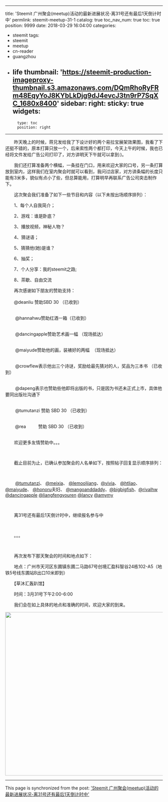 
---
title: 'Steemit 广州聚会(meetup)活动的最新进展状况-离31号还有最后1天倒计时中'
permlink: steemit-meetup-31-1
catalog: true
toc_nav_num: true
toc: true
position: 9999
date: 2018-03-29 16:04:00
categories:
- steemit
tags:
- steemit
- meetup
- cn-reader
- guangzhou
- life
thumbnail: 'https://steemit-production-imageproxy-thumbnail.s3.amazonaws.com/DQmRhoRyFRm48EqyYoJ8KYbLkDjg9dJ4evcJ3tn9rP7SqXC_1680x8400'
sidebar:
    right:
        sticky: true
widgets:
    -
        type: toc
        position: right
---


<html>
<p>　　昨天晚上的时候，蒋兄发给我了下设计好的两个易拉宝展架效果图，我看了下还挺不错的，原本打算只放一个，后来索性两个都打印，今天上午的时候，我也已经将文件发给广告公司打印了，对方讲明天下午就可以拿到:)。<br>
</p>
<p>　　我们还打算准备两个横幅，一条挂在门口，用来欢迎大家的口号，另一条打算放到室内，这样我们在室内聚会时就可以看到，我问过店家，对方讲条幅的长度只能有3米多，貌似有点小了些，但总算能用，打算明早再联系广告公司突击制作下。<br>
</p>
<p>　　这次聚会我们准备了如下一些节目和内容（以下未按出场顺序排列）：<br>
</p>
<p>　　1、每个人自我简介；<br>
</p>
<p>　　2、游戏：谁是卧底？<br>
</p>
<p>　　3、播放视频，神秘人物？<br>
</p>
<p>　　4、猜谜语；<br>
</p>
<p>　　5、猜猜他(她)是谁？<br>
</p>
<p>　　6、抽奖；<br>
</p>
<p>　　7、个人分享：我的steemit之路;<br>
</p>
<p>　　8、茶歇、自由交流<br>
</p>
<p>　　再次感谢如下朋友的赞助支持：<br>
<br>
　　@deanliu 赞助SBD 30 （已收到）</p>
<p><br>
　　 @hannahwu赞助红酒一箱（已收到）</p>
<p><br>
　　 @dancingapple赞助艺术画一幅 （现场抵达）</p>
<p><br>
　　 @maiyude赞助他的画，装裱好的两幅 &nbsp;（现场抵达）</p>
<p><br>
　　 @crowflew表示他出三个诗谜，奖励给最先猜对的人，奖品为三本书 （已收到）</p>
<p><br>
　　 @dapeng表示也赞助些他即将出版的书，只是因为书还未正式上市，具体他要同出版社沟通下 &nbsp;</p>
<p><br>
　　 @tumutanzi 赞助 SBD 30 （已收到）</p>
<p><br>
 &nbsp;&nbsp;&nbsp;&nbsp;&nbsp;&nbsp;&nbsp;&nbsp;@rea &nbsp;&nbsp;&nbsp;&nbsp;&nbsp;&nbsp;&nbsp;&nbsp;&nbsp;赞助 SBD 30 （已收到）</p>
<p><br>
　　欢迎更多友情赞助中。。。</p>
<p><br></p>
<p>　　截止目前为止，已确认参加聚会的人名单如下，按照帖子回复显示顺序排列：</p>
<p><br></p>
<p>　　 <a href="https://steemit.com/@tumutanzi">@tumutanzi</a>、 <a href="https://steemit.com/@meixia">@meixia</a>、 <a href="https://steemit.com/@lemooljiang">@lemooljiang</a>、<a href="https://steemit.com/@vivia">@vivia</a>、 <a href="https://steemit.com/@htliao">@htliao</a>、 <a href="https://steemit.com/@maiyude">@maiyude</a>、 <a href="https://steemit.com/@honoru">@honoru</a>夫妇、 <a href="https://steemit.com/@mangoanddaddy">@mangoanddaddy</a>、<a href="https://steemit.com/@bigbigfish">@bigbigfish</a>、<a href="https://steemit.com/@rivalhw">@rivalhw</a> <a href="https://steemit.com/@dancingapple">@dancingapple</a> <a href="https://steemit.com/@liangfengyouren">@liangfengyouren</a> <a href="https://steemit.com/@lancy">@lancy</a> <a href="https://steemit.com/@amymy">@amymy</a></p>
<p><br></p>
<p>　　离31号还有最后1天倒计时中，继续报名参与中</p>
<p><br></p>
<p>　　。。。</p>
<p><br></p>
<p>　　再次发布下那天聚会的时间和地点如下：<br>
</p>
<p>　　地点：广州市天河区东圃镇东圃二马路67号创境汇盈科智谷24栋102-A5（地铁5号线东圃站B出口10米即到）</p>
<p>　　【草沐汇轰趴馆】</p>
<p>　　时间：3月31号下午2:00-6:00</p>
<p>　　我们会在如上具体的地点和准确的时间，欢迎大家的到来。</p>
<p><img src="https://steemit-production-imageproxy-thumbnail.s3.amazonaws.com/DQmRhoRyFRm48EqyYoJ8KYbLkDjg9dJ4evcJ3tn9rP7SqXC_1680x8400" width="955" height="522"/></p>
</html>

- - -

This page is synchronized from the post: ['Steemit 广州聚会(meetup)活动的最新进展状况-离31号还有最后1天倒计时中'](https://steemit.com/@rivalhw/steemit-meetup-31-1)
